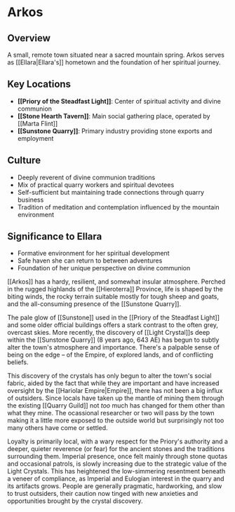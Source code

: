 # Arkos

## Overview
A small, remote town situated near a sacred mountain spring. Arkos serves as [[Ellara|Ellara's]] hometown and the foundation of her spiritual journey.

## Key Locations
- **[[Priory of the Steadfast Light]]**: Center of spiritual activity and divine communion
- **[[Stone Hearth Tavern]]**: Main social gathering place, operated by [[Marta Flint]]
- **[[Sunstone Quarry]]**: Primary industry providing stone exports and employment

## Culture
- Deeply reverent of divine communion traditions
- Mix of practical quarry workers and spiritual devotees
- Self-sufficient but maintaining trade connections through quarry business
- Tradition of meditation and contemplation influenced by the mountain environment

## Significance to Ellara
- Formative environment for her spiritual development
- Safe haven she can return to between adventures
- Foundation of her unique perspective on divine communion

[[Arkos]] has a hardy, resilient, and somewhat insular atmosphere. Perched in the rugged highlands of the [[Hieroterra]] Province, life is shaped by the biting winds, the rocky terrain suitable mostly for tough sheep and goats, and the all-consuming presence of the [[Sunstone Quarry]]. 

The pale glow of [[Sunstone]] used in the [[Priory of the Steadfast Light]] and some older official buildings offers a stark contrast to the often grey, overcast skies. More recently, the discovery of [[Light Crystal]]s deep within the [[Sunstone Quarry]] (8 years ago, 643 AE) has begun to subtly alter the town's atmosphere and importance. There's a palpable sense of being on the edge – of the Empire, of explored lands, and of conflicting beliefs.

This discovery of the crystals has only begun to alter the town's social fabric, aided by the fact that while they are important and have increased oversight by the [[Hariolar Empire|Empire]], there has not been a big influx of outsiders. Since locals have taken up the mantle of mining them through the existing [[Quarry Guild]] not *too* much has changed for them other than what they mine. The ocassional researcher or two will pass by the town making it a little more exposed to the outside world but surprisingly not too many others have come or settled.

Loyalty is primarily local, with a wary respect for the Priory's authority and a deeper, quieter reverence (or fear) for the ancient stones and the traditions surrounding them. Imperial presence, once felt mainly through stone quotas and occasional patrols, is slowly increasing due to the strategic value of the Light Crystals. This has heightened the low-simmering resentment beneath a veneer of compliance, as Imperial and Eulogian interest in the quarry and its artifacts grows. People are generally pragmatic, hardworking, and slow to trust outsiders, their caution now tinged with new anxieties and opportunities brought by the crystal discovery.